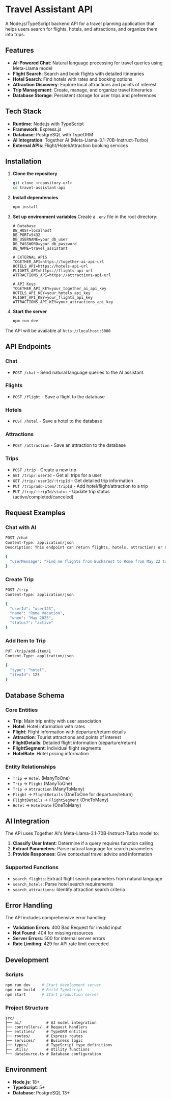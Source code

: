 # Travel Assistant API

A Node.js/TypeScript backend API for a travel planning application that helps users search for flights, hotels, and attractions, and organize them into trips.

## Features

- **AI-Powered Chat**: Natural language processing for travel queries using Meta-Llama model
- **Flight Search**: Search and book flights with detailed itineraries
- **Hotel Search**: Find hotels with rates and booking options
- **Attraction Discovery**: Explore local attractions and points of interest
- **Trip Management**: Create, manage, and organize travel itineraries
- **Database Storage**: Persistent storage for user trips and preferences

## Tech Stack

- **Runtime**: Node.js with TypeScript
- **Framework**: Express.js
- **Database**: PostgreSQL with TypeORM
- **AI Integration**: Together AI (Meta-Llama-3.1-70B-Instruct-Turbo)
- **External APIs**: Flight/Hotel/Attraction booking services

## Installation

1. **Clone the repository**
   ```bash
   git clone <repository-url>
   cd travel-assistant-api
   ```

2. **Install dependencies**
   ```bash
   npm install
   ```

3. **Set up environment variables**
   Create a `.env` file in the root directory:
   ```env
   # Database
   DB_HOST=localhost
   DB_PORT=5432
   DB_USERNAME=your_db_user
   DB_PASSWORD=your_db_password
   DB_NAME=travel_assistant

   # EXTERNAL APIS
   TOGETHER_API=https://together-ai-api-url
   HOTELS_API=https://hotels-api-url
   FLIGHTS_API=https://flights-api-url
   ATTRACTIONS_API=https://attractions-api-url

   # API Keys
   TOGETHER_API_KEY=your_together_ai_api_key
   HOTELS_API_KEY=your_hotels_api_key
   FLIGHT_API_KEY=your_flights_api_key
   ATTRACTIONS_API_KEY=your_attractions_api_key
   ```

4. **Start the server**
   ```bash
   npm run dev
   ```

The API will be available at `http://localhost:3000`

## API Endpoints

### Chat
- `POST /chat` - Send natural language queries to the AI assistant.

### Flights
- `POST /flight` - Save a flight to the database

### Hotels
- `POST /hotel` - Save a hotel to the database

### Attractions
- `POST /attraction` - Save an attraction to the database

### Trips
- `POST /trip` - Create a new trip
- `GET /trip/:userId` - Get all trips for a user
- `GET /trip/:userId/:tripId` - Get detailed trip information
- `PUT /trip/add-item/:tripId` - Add hotel/flight/attraction to a trip
- `PUT /trip/:tripId/status` - Update trip status (active/completed/canceled)

## Request Examples

### Chat with AI
```bash
POST /chat
Content-Type: application/json
Description: This endpoint can return flights, hotels, attractions or normal model response 

{
  "userMessage": "Find me flights from Bucharest to Rome from May 22 to May 26 for 2 adults"
}
```

### Create Trip
```bash
POST /trip
Content-Type: application/json

{
  "userId": "user123",
  "name": "Rome Vacation",
  "when": "May 2025",
  "status?": "active"
}
```

### Add Item to Trip
```bash
PUT /trip/add-item/1
Content-Type: application/json

{
  "type": "hotel",
  "itemId": 123
}
```



## Database Schema

### Core Entities

- **Trip**: Main trip entity with user association
- **Hotel**: Hotel information with rates
- **Flight**: Flight information with departure/return details
- **Attraction**: Tourist attractions and points of interest
- **FlightDetails**: Detailed flight information (departure/return)
- **FlightSegment**: Individual flight segments
- **HotelRate**: Hotel pricing information

### Entity Relationships

- `Trip` → `Hotel` (ManyToOne)
- `Trip` → `Flight` (ManyToOne)  
- `Trip` → `Attraction` (ManyToMany)
- `Flight` → `FlightDetails` (OneToOne for departure/return)
- `FlightDetails` → `FlightSegment` (OneToMany)
- `Hotel` → `HotelRate` (OneToMany)

## AI Integration

The API uses Together AI's Meta-Llama-3.1-70B-Instruct-Turbo model to:

1. **Classify User Intent**: Determine if a query requires function calling
2. **Extract Parameters**: Parse natural language for search parameters
3. **Provide Responses**: Give contextual travel advice and information

### Supported Functions

- `search_flights`: Extract flight search parameters from natural language
- `search_hotels`: Parse hotel search requirements
- `search_attractions`: Identify attraction search criteria

## Error Handling

The API includes comprehensive error handling:

- **Validation Errors**: 400 Bad Request for invalid input
- **Not Found**: 404 for missing resources
- **Server Errors**: 500 for internal server errors
- **Rate Limiting**: 429 for API rate limit exceeded

## Development

### Scripts
```bash
npm run dev     # Start development server
npm run build   # Build TypeScript
npm start       # Start production server
```

### Project Structure
```
src/
├── ai/           # AI model integration
├── controllers/  # Request handlers
├── entities/     # TypeORM entities
├── routes/       # Express routes
├── services/     # Business logic
├── types/        # TypeScript type definitions
├── utils/        # Utility functions
└── dataSource.ts # Database configuration
```

## Environment

- **Node.js**: 18+ 
- **TypeScript**: 5+
- **Database**: PostgreSQL 13+
